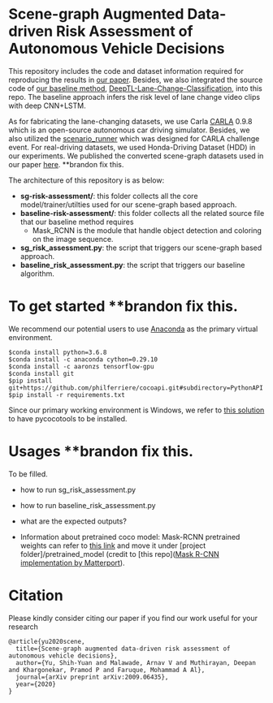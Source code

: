 # Scene-graph Augmented Data-driven Risk Assessment of Autonomous Vehicle Decisions
This repository includes the code and dataset information required for reproducing the results in [our paper](https://arxiv.org/abs/2009.06435). Besides, we also integrated the source code of [our baseline method](https://arxiv.org/abs/1906.02859), [DeepTL-Lane-Change-Classification](https://github.com/Ekim-Yurtsever/DeepTL-Lane-Change-Classification), into this repo. The baseline approach infers the risk level of lane change video clips with deep CNN+LSTM. 

As for fabricating the lane-changing datasets, we use Carla [CARLA](https://github.com/carla-simulator/carla) 0.9.8 which is an open-source autonomous car driving simulator. Besides, we also utilized the [scenario_runner](https://github.com/carla-simulator/scenario_runner) which was designed for CARLA challenge event. For real-driving datasets, we used Honda-Driving Dataset (HDD) in our experiments. We published the converted scene-graph datasets used in our paper [here](http://ieee-dataport.org/3618). **brandon fix this.

The architecture of this repository is as below:
- **sg-risk-assessment/**: this folder collects all the core model/trainer/utilties used for our scene-graph based approach. 
- **baseline-risk-assessment/**: this folder collects all the related source file that our baseline method requires
  - Mask_RCNN is the module that handle object detection and coloring on the image sequence.
- **sg_risk_assessment.py**: the script that triggers our scene-graph based approach. 
- **baseline_risk_assessment.py**: the script that triggers our baseline algorithm.

# To get started **brandon fix this.
We recommend our potential users to use [Anaconda](https://www.anaconda.com/) as the primary virtual environment. 

```shell
$conda install python=3.6.8
$conda install -c anaconda cython=0.29.10
$conda install -c aaronzs tensorflow-gpu
$conda install git
$pip install git+https://github.com/philferriere/cocoapi.git#subdirectory=PythonAPI
$pip install -r requirements.txt
```	

Since our primary working environment is Windows, we refer to [this solution](https://stackoverflow.com/questions/14372706/visual-studio-cant-build-due-to-rc-exe) to have pycocotools to be installed.

# Usages **brandon fix this.
To be filled.
- how to run sg_risk_assessment.py
- how to run baseline_risk_assessment.py
- what are the expected outputs?

- Information about pretrained coco model: Mask-RCNN pretrained weights can refer to [this link](https://www.dropbox.com/s/n81pagybkj8p5w1/mask_rcnn_coco.h5?dl=0) and move it under [project folder]/pretrained_model (credit to [this repo]([Mask R-CNN implementation by Matterport](https://github.com/matterport/Mask_RCNN)). 

# Citation 
Please kindly consider citing our paper if you find our work useful for your research
```
@article{yu2020scene,
  title={Scene-graph augmented data-driven risk assessment of autonomous vehicle decisions},
  author={Yu, Shih-Yuan and Malawade, Arnav V and Muthirayan, Deepan and Khargonekar, Pramod P and Faruque, Mohammad A Al},
  journal={arXiv preprint arXiv:2009.06435},
  year={2020}
}
```
